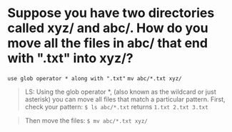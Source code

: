 # Suppose you have two directories called xyz/ and abc/. How do you move all the files in abc/ that end with ".txt" into xyz/?

`use glob operator * along with ".txt"`
`mv abc/*.txt xyz/`

> LS: Using the glob operator \*, (also known as the wildcard or just asterisk) you can move all files that match a particular pattern. First, check your pattern:
> `$ ls abc/*.txt` returns `1.txt 2.txt 3.txt`

> Then move the files:
> `$ mv abc/*.txt xyz/`
